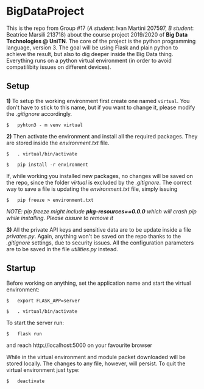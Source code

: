 # BigDataProject
This is the repo from Group #17 (*A student*: Ivan Martini 207597, *B student*: Beatrice Marsili 213718) about the course project 2019/2020 of **Big Data Technologies @ UniTN**.
The core of the project is the python programming language, version 3. The goal will be using Flask and plain python to achieve the result, but also to dig deeper inside the Big Data thing. Everything runs on a python virtual environment (in order to avoid compatilibity issues on different devices).

## Setup
**1)** To setup the working environment first create one named `virtual`. You don't have to stick to this name, but if you want to change it, please modify the *.gitignore* accordingly. 

`
$	pyhton3 - m venv virtual
`

**2)** Then activate the environment and install all the required packages. They are stored inside the *environment.txt* file.

`
$ 	. virtual/bin/activate
`

`
$	pip install -r environment
`

If, while working you installed new packages, no changes will be saved on the repo, since the folder *virtual* is excluded by the *.gitignore*. The correct way to save a file is updating the *environment.txt* file, simply issuing

`
$	pip freeze > environment.txt
`

*NOTE: pip freeze might include **pkg-resources==0.0.0** which will crash pip while installing. Please assure to remove it*

**3)** All the private API keys and sensitive data are to be update inside a file *privates.py*. Again, anything won't be saved on the repo thanks to the *.gitignore* settings, due to security issues. All the configuration parameters are to be saved in the file *utilities.py* instead.

## Startup
Before working on anything, set the application name and start the virtual environment:

`
$	export FLASK_APP=server
`

`
$ 	. virtual/bin/activate 
`

To start the server run:

`
$	flask run
`

and reach http://localhost:5000 on your favourite browser

While in the virtual environment and module packet downloaded will be stored locally. The changes to any file, however, will persist. To quit the virtual environment just type:

`
$ 	deactivate
` 
